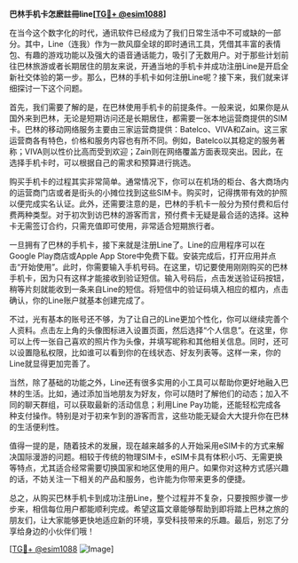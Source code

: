 **巴林手机卡怎麽註冊line[[TG💪+ @esim1088](https://t.me/s/esim1088)]**

在当今这个数字化的时代，通讯软件已经成为了我们日常生活中不可或缺的一部分。其中，Line（连我）作为一款风靡全球的即时通讯工具，凭借其丰富的表情包、有趣的游戏功能以及强大的语音通话能力，吸引了无数用户。对于那些计划前往巴林旅游或者长期居住的朋友来说，开通当地的手机卡并成功注册Line是开启全新社交体验的第一步。那么，巴林的手机卡如何注册Line呢？接下来，我们就来详细探讨一下这个问题。

首先，我们需要了解的是，在巴林使用手机卡的前提条件。一般来说，如果你是从国外来到巴林，无论是短期访问还是长期居住，都需要一张本地运营商提供的SIM卡。巴林的移动网络服务主要由三家运营商提供：Batelco、VIVA和Zain。这三家运营商各有特色，价格和服务内容也有所不同。例如，Batelco以其稳定的服务著称；VIVA则以性价比高而受到欢迎；Zain则在网络覆盖方面表现突出。因此，在选择手机卡时，可以根据自己的需求和预算进行挑选。

购买手机卡的过程其实非常简单。通常情况下，你可以在机场的柜台、各大商场内的运营商门店或者是街头的小摊位找到这些SIM卡。购买时，记得携带有效的护照以便完成实名认证。此外，还需要注意的是，巴林的手机卡一般分为预付费和后付费两种类型。对于初次到访巴林的游客而言，预付费卡无疑是最合适的选择。这种卡无需签订合约，只需充值即可使用，非常适合短期旅行者。

一旦拥有了巴林的手机卡，接下来就是注册Line了。Line的应用程序可以在Google Play商店或Apple App Store中免费下载。安装完成后，打开应用并点击“开始使用”。此时，你需要输入手机号码。在这里，切记要使用刚刚购买的巴林手机卡，因为只有这样才能接收到验证短信。输入号码后，点击发送验证码按钮，稍等片刻就能收到一条来自Line的短信。将短信中的验证码填入相应的框内，点击确认，你的Line账户就基本创建完成了。

不过，光有基本的账号还不够，为了让自己的Line更加个性化，你可以继续完善个人资料。点击左上角的头像图标进入设置页面，然后选择“个人信息”。在这里，你可以上传一张自己喜欢的照片作为头像，并填写昵称和其他相关信息。同时，还可以设置隐私权限，比如谁可以看到你的在线状态、好友列表等。这样一来，你的Line就显得更加完善了。

当然，除了基础的功能之外，Line还有很多实用的小工具可以帮助你更好地融入巴林的生活。比如，通过添加当地朋友为好友，你可以随时了解他们的动态；加入不同的聊天群组，可以获取最新的活动信息；利用Line Pay功能，还能轻松完成各种支付操作。特别是对于初来乍到的游客而言，这些功能无疑会大大提升你在巴林的生活便利性。

值得一提的是，随着技术的发展，现在越来越多的人开始采用eSIM卡的方式来解决国际漫游的问题。相较于传统的物理SIM卡，eSIM卡具有体积小巧、无需更换等特点，尤其适合经常需要切换国家和地区使用的用户。如果你对这种方式感兴趣的话，不妨关注一下相关的产品和服务，也许能为你带来更多的便捷。

总之，从购买巴林手机卡到成功注册Line，整个过程并不复杂，只要按照步骤一步步来，相信每位用户都能顺利完成。希望这篇文章能够帮助到即将踏上巴林之旅的朋友们，让大家能够更快地适应新的环境，享受科技带来的乐趣。最后，别忘了分享给身边的小伙伴们哦！

[[TG💪+ @esim1088](https://t.me/s/esim1088) ![Image](https://i.postimg.cc/4NQfJmqS/Snipaste-2025-05-13-00-14-12.png)]